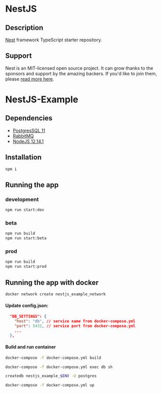 # NestJS

## Description

[Nest](https://github.com/nestjs/nest) framework TypeScript starter repository.

## Support

Nest is an MIT-licensed open source project. It can grow thanks to the sponsors and support by the amazing backers. If you'd like to join them, please [read more here](https://docs.nestjs.com/support).

# NestJS-Example

## Dependencies

* [PostgresSQL 11](https://computingforgeeks.com/install-postgresql-11-on-ubuntu-18-04-ubuntu-16-04/)
* [RabbitMQ](https://computingforgeeks.com/how-to-install-latest-rabbitmq-server-on-ubuntu-18-04-lts/)
* [NodeJS 12.14.1](https://www.ubuntuupdates.org/ppa/nodejs_12.x?dist=bionic)

## Installation

```bash
npm i
```

## Running the app

### development

```bash
npm run start:dev
```

### beta

```bash
npm run build
npm run start:beta
```

### prod

```bash
npm run build
npm run start:prod
```

## Running the app with docker

```bash
docker network create nestjs_example_network
```

#### Update config.json:

```json
  "DB_SETTINGS": {
    "host": "db", // service name from docker-compose.yml
    "port": 5432, // service port from docker-compose.yml
    ...
  },
```

#### Build and run container

```bash
docker-compose -f docker-compose.yml build
```

```bash
docker-compose -f docker-compose.yml exec db sh

createdb nestjs_example_$ENV -U postgres
```

```bash
docker-compose -f docker-compose.yml up
```